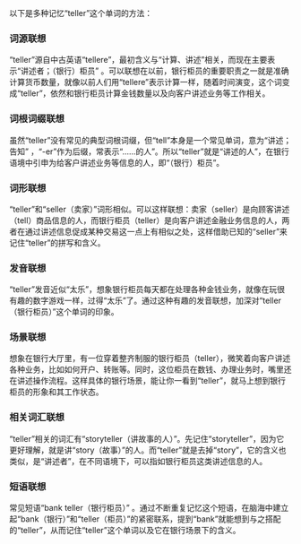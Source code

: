 以下是多种记忆“teller”这个单词的方法：

### 词源联想
“teller”源自中古英语“tellere”，最初含义与“计算、讲述”相关，而现在主要表示“讲述者；（银行）柜员” 。可以联想在以前，银行柜员的重要职责之一就是准确计算货币数量，就像以前人们用“tellere”表示计算一样，随着时间演变，这个词变成“teller”，依然和银行柜员计算金钱数量以及向客户讲述业务等工作相关。

### 词根词缀联想
虽然“teller”没有常见的典型词根词缀，但“tell”本身是一个常见单词，意为“讲述；告知” ，“-er”作为后缀，常表示“……的人”。所以“teller”就是“讲述的人”，在银行语境中引申为给客户讲述业务等信息的人，即“（银行）柜员”。

### 词形联想
“teller”和“seller（卖家）”词形相似。可以这样联想：卖家（seller）是向顾客讲述（tell）商品信息的人，而银行柜员（teller）是向客户讲述金融业务信息的人，两者在通过讲述信息促成某种交易这一点上有相似之处，这样借助已知的“seller”来记住“teller”的拼写和含义。

### 发音联想
“teller”发音近似“太乐”，想象银行柜员每天都在处理各种金钱业务，就像在玩很有趣的数字游戏一样，过得“太乐”了。通过这种有趣的发音联想，加深对“teller（银行柜员）”这个单词的印象。

### 场景联想
想象在银行大厅里，有一位穿着整齐制服的银行柜员（teller），微笑着向客户讲述各种业务，比如如何开户、转账等。同时，这位柜员在数钱、办理业务时，嘴里还在讲述操作流程。这样具体的银行场景，能让你一看到“teller”，就马上想到银行柜员的形象和其工作状态。

### 相关词汇联想
“teller”相关的词汇有“storyteller（讲故事的人）”。先记住“storyteller”，因为它更好理解，就是讲“story（故事）”的人。而“teller”就是去掉“story”，它的含义也类似，是“讲述者”，在不同语境下，可以指如银行柜员这类讲述信息的人。

### 短语联想
常见短语“bank teller（银行柜员）” 。通过不断重复记忆这个短语，在脑海中建立起“bank（银行）”和“teller（柜员）”的紧密联系，提到“bank”就能想到与之搭配的“teller”，从而记住“teller”这个单词以及它在银行场景下的含义。 